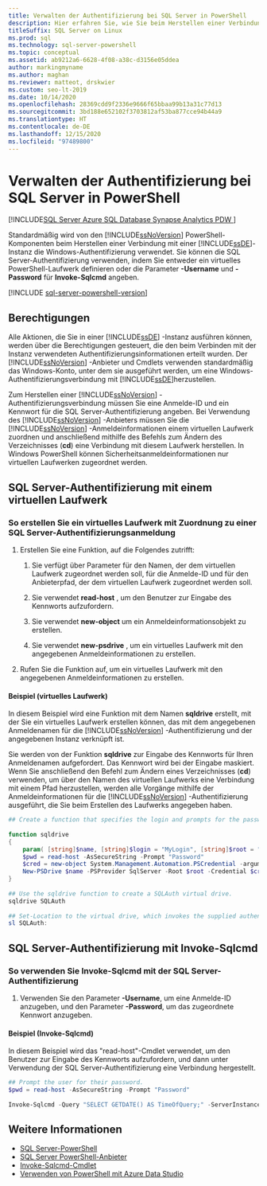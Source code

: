 ```yaml
---
title: Verwalten der Authentifizierung bei SQL Server in PowerShell
description: Hier erfahren Sie, wie Sie beim Herstellen einer Verbindung mit einer Instanz der Datenbank-Engine die SQL Server-Authentifizierung anstelle der Windows-Authentifizierung (Standardeinstellung) verwenden.
titleSuffix: SQL Server on Linux
ms.prod: sql
ms.technology: sql-server-powershell
ms.topic: conceptual
ms.assetid: ab9212a6-6628-4f08-a38c-d3156e05ddea
author: markingmyname
ms.author: maghan
ms.reviewer: matteot, drskwier
ms.custom: seo-lt-2019
ms.date: 10/14/2020
ms.openlocfilehash: 28369cdd9f2336e9666f65bbaa99b13a31c77d13
ms.sourcegitcommit: 3bd188e652102f3703812af53ba877cce94b44a9
ms.translationtype: HT
ms.contentlocale: de-DE
ms.lasthandoff: 12/15/2020
ms.locfileid: "97489800"
---
```

# <a name="manage-authentication-to-sql-server-in-powershell"></a>Verwalten der Authentifizierung bei SQL Server in PowerShell

[!INCLUDE[SQL Server Azure SQL Database Synapse Analytics PDW ](../includes/applies-to-version/sql-asdb-asdbmi-asa-pdw.md)]

Standardmäßig wird von den [!INCLUDE[ssNoVersion](../includes/ssnoversion-md.md)] PowerShell-Komponenten beim Herstellen einer Verbindung mit einer [!INCLUDE[ssDE](../includes/ssde-md.md)]-Instanz die Windows-Authentifizierung verwendet. Sie können die SQL Server-Authentifizierung verwenden, indem Sie entweder ein virtuelles PowerShell-Laufwerk definieren oder die Parameter **-Username** und **-Password** für **Invoke-Sqlcmd** angeben.

[!INCLUDE [sql-server-powershell-version](../includes/sql-server-powershell-version.md)]

## <a name="permissions"></a>Berechtigungen

Alle Aktionen, die Sie in einer [!INCLUDE[ssDE](../includes/ssde-md.md)] -Instanz ausführen können, werden über die Berechtigungen gesteuert, die den beim Verbinden mit der Instanz verwendeten Authentifizierungsinformationen erteilt wurden. Der [!INCLUDE[ssNoVersion](../includes/ssnoversion-md.md)] -Anbieter und Cmdlets verwenden standardmäßig das Windows-Konto, unter dem sie ausgeführt werden, um eine Windows-Authentifizierungsverbindung mit [!INCLUDE[ssDE](../includes/ssde-md.md)]herzustellen.  

Zum Herstellen einer [!INCLUDE[ssNoVersion](../includes/ssnoversion-md.md)] -Authentifizierungsverbindung müssen Sie eine Anmelde-ID und ein Kennwort für die SQL Server-Authentifizierung angeben. Bei Verwendung des [!INCLUDE[ssNoVersion](../includes/ssnoversion-md.md)] -Anbieters müssen Sie die [!INCLUDE[ssNoVersion](../includes/ssnoversion-md.md)] -Anmeldeinformationen einem virtuellen Laufwerk zuordnen und anschließend mithilfe des Befehls zum Ändern des Verzeichnisses (**cd**) eine Verbindung mit diesem Laufwerk herstellen. In Windows PowerShell können Sicherheitsanmeldeinformationen nur virtuellen Laufwerken zugeordnet werden.  

## <a name="sql-server-authentication-using-a-virtual-drive"></a>SQL Server-Authentifizierung mit einem virtuellen Laufwerk

### <a name="to-create-a-virtual-drive-associated-with-a-sql-server-authentication-login"></a>So erstellen Sie ein virtuelles Laufwerk mit Zuordnung zu einer SQL Server-Authentifizierungsanmeldung

1. Erstellen Sie eine Funktion, auf die Folgendes zutrifft:

    1. Sie verfügt über Parameter für den Namen, der dem virtuellen Laufwerk zugeordnet werden soll, für die Anmelde-ID und für den Anbieterpfad, der dem virtuellen Laufwerk zugeordnet werden soll.

    2. Sie verwendet **read-host** , um den Benutzer zur Eingabe des Kennworts aufzufordern.  

    3. Sie verwendet **new-object** um ein Anmeldeinformationsobjekt zu erstellen.  

    4. Sie verwendet **new-psdrive** , um ein virtuelles Laufwerk mit den angegebenen Anmeldeinformationen zu erstellen.  

2. Rufen Sie die Funktion auf, um ein virtuelles Laufwerk mit den angegebenen Anmeldeinformationen zu erstellen.  

#### <a name="example-virtual-drive"></a>Beispiel (virtuelles Laufwerk)

In diesem Beispiel wird eine Funktion mit dem Namen **sqldrive** erstellt, mit der Sie ein virtuelles Laufwerk erstellen können, das mit dem angegebenen Anmeldenamen für die [!INCLUDE[ssNoVersion](../includes/ssnoversion-md.md)] -Authentifizierung und der angegebenen Instanz verknüpft ist.  
  
 Sie werden von der Funktion **sqldrive** zur Eingabe des Kennworts für Ihren Anmeldenamen aufgefordert. Das Kennwort wird bei der Eingabe maskiert. Wenn Sie anschließend den Befehl zum Ändern eines Verzeichnisses (**cd**) verwenden, um über den Namen des virtuellen Laufwerks eine Verbindung mit einem Pfad herzustellen, werden alle Vorgänge mithilfe der Anmeldeinformationen für die [!INCLUDE[ssNoVersion](../includes/ssnoversion-md.md)] -Authentifizierung ausgeführt, die Sie beim Erstellen des Laufwerks angegeben haben.  
  
```powershell
## Create a function that specifies the login and prompts for the password.  
  
function sqldrive  
{  
    param( [string]$name, [string]$login = "MyLogin", [string]$root = "SQLSERVER:\SQL\MyComputer\MyInstance" )  
    $pwd = read-host -AsSecureString -Prompt "Password"  
    $cred = new-object System.Management.Automation.PSCredential -argumentlist $login,$pwd  
    New-PSDrive $name -PSProvider SqlServer -Root $root -Credential $cred -Scope 1  
}  
  
## Use the sqldrive function to create a SQLAuth virtual drive.  
sqldrive SQLAuth
  
## Set-Location to the virtual drive, which invokes the supplied authentication credentials.  
sl SQLAuth:
```

## <a name="sql-server-authentication-using-invoke-sqlcmd"></a>SQL Server-Authentifizierung mit Invoke-Sqlcmd

### <a name="to-use-invoke-sqlcmd-with-sql-server-authentication"></a>So verwenden Sie Invoke-Sqlcmd mit der SQL Server-Authentifizierung

1. Verwenden Sie den Parameter **-Username**, um eine Anmelde-ID anzugeben, und den Parameter **-Password**, um das zugeordnete Kennwort anzugeben.  

#### <a name="example-invoke-sqlcmd"></a>Beispiel (Invoke-Sqlcmd)

In diesem Beispiel wird das "read-host"-Cmdlet verwendet, um den Benutzer zur Eingabe des Kennworts aufzufordern, und dann unter Verwendung der SQL Server-Authentifizierung eine Verbindung hergestellt.  

```powershell
## Prompt the user for their password.  
$pwd = read-host -AsSecureString -Prompt "Password"  
  
Invoke-Sqlcmd -Query "SELECT GETDATE() AS TimeOfQuery;" -ServerInstance "MyComputer\MyInstance" -Username "MyLogin" -Password $pwd  
```

## <a name="see-also"></a>Weitere Informationen

- [SQL Server-PowerShell](sql-server-powershell.md)
- [SQL Server PowerShell-Anbieter](sql-server-powershell-provider.md)
- [Invoke-Sqlcmd-Cmdlet](/powershell/module/sqlserver/invoke-sqlcmd)
- [Verwenden von PowerShell mit Azure Data Studio](../azure-data-studio/extensions/powershell-extension.md)
